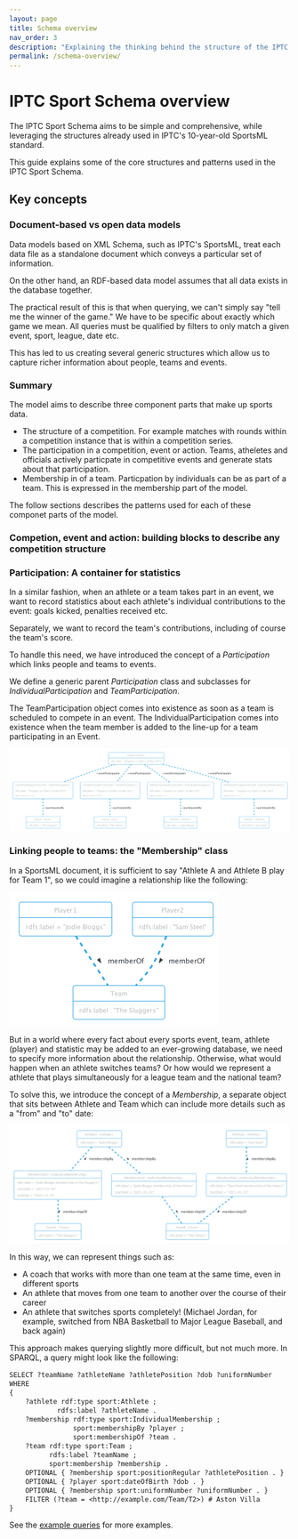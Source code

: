 ```yaml
---
layout: page
title: Schema overview
nav_order: 3
description: "Explaining the thinking behind the structure of the IPTC Sport Schema"
permalink: /schema-overview/
---
```


# IPTC Sport Schema overview

The IPTC Sport Schema aims to be simple and comprehensive, while leveraging the structures already used in IPTC's 10-year-old
SportsML standard.

This guide explains some of the core structures and patterns used in the IPTC Sport Schema. 

## Key concepts

### Document-based vs open data models

Data models based on XML Schema, such as IPTC's SportsML, treat each data file as a standalone document which conveys a particular set of information.

On the other hand, an RDF-based data model assumes that all data exists in the database together.

The practical result of this is that when querying, we can't simply say "tell me the winner of the game." We have to be specific about exactly which game we mean. All queries must be qualified by filters to only match a given event, sport, league, date etc.

This has led to us creating several generic structures which allow us to
capture richer information about people, teams and events.

### Summary

The model aims to describe three component parts that make up sports data.
* The structure of a competition. For example matches with rounds within a competition instance that is within a competition series.
* The participation in a competition, event or action. Teams, atheletes and officials actively particpate in competitive events and generate stats about that participation.
* Membership in of a team. Particpation by individuals can be as part of a team. This is expressed in the membership part of the model.

The follow sections describes the patterns used for each of these componet parts of the model.


### Competion, event and action: building blocks to describe any competition structure



### Participation: A container for statistics

In a similar fashion, when an athlete or a team takes part in an event, we want
to record statistics about each athlete's individual contributions to the event:
goals kicked, penalties received etc.
 
Separately, we want to record the team's contributions, including of course the team's score.

To handle this need, we have introduced the concept of a *Participation* which links people and teams to events.

We define a generic parent *Participation* class and subclasses for *IndividualParticipation* and *TeamParticipation*.

The TeamParticipation object comes into existence as soon as a team is scheduled to compete in an event. The IndividualParticipation comes into existence when the team member is added to the line-up for a team participating in an Event.

![IPTC Sport Schema athlete and team participation example](diagrams/athlete-team-participation.png)

### Linking people to teams: the "Membership" class

In a SportsML document, it is sufficient to say "Athlete A and
Athlete B play for Team 1", so we could imagine a relationship like the
following:

![Simple athlete to team relationship](diagrams/simple-athlete-team.png)

But in a world where every fact about every sports event, team, athlete (player) and
statistic may be added to an ever-growing database, we need to specify more
information about the relationship. Otherwise, what would happen when an athlete switches teams?
Or how would we represent a athlete that plays simultaneously for a league team and the national team?

To solve this, we introduce the concept of a *Membership*, a separate object
that sits between Athlete and Team which can include more details such as a
"from" and "to" date:

![IPTC Sport Schema athlete to team relationship](diagrams/athlete-membership-team.png)

In this way, we can represent things such as:
* A coach that works with more than one team at the same time, even in different sports
* An athlete that moves from one team to another over the course of their career
* An athlete that switches sports completely! (Michael Jordan, for example, switched from NBA Basketball to Major League Baseball, and back again)

This approach makes querying slightly more difficult, but not much more. In SPARQL, a query might look like the following:

```
SELECT ?teamName ?athleteName ?athletePosition ?dob ?uniformNumber
WHERE
{
    ?athlete rdf:type sport:Athlete ;
            rdfs:label ?athleteName .
    ?membership rdf:type sport:IndividualMembership ;
                sport:membershipBy ?player ;
                sport:membershipOf ?team .
    ?team rdf:type sport:Team ;
          rdfs:label ?teamName ;
          sport:membership ?membership .
    OPTIONAL { ?membership sport:positionRegular ?athletePosition . }
    OPTIONAL { ?player sport:dateOfBirth ?dob . }
    OPTIONAL { ?membership sport:uniformNumber ?uniformNumber . }
    FILTER (?team = <http://example.com/Team/T2>) # Aston Villa
}
```

See the [example queries](../queries/) for more examples.


